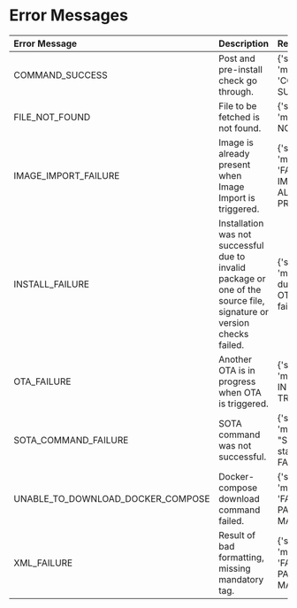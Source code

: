# Error Messages

| Error Message                     | Description                                                                                                           | Result                                                                   |
|:----------------------------------|:----------------------------------------------------------------------------------------------------------------------|:-------------------------------------------------------------------------|
| COMMAND_SUCCESS                   | Post and pre-install check go through.                                                                                | {'status': 200, 'message': 'COMMAND SUCCESS'}                            |
| FILE_NOT_FOUND                    | File to be fetched is not found.                                                                                      | {'status': 404, 'message': 'FILE NOT FOUND'}                             |
| IMAGE_IMPORT_FAILURE              | Image is already present when Image Import is triggered.                                                              | {'status': 401, 'message': 'FAILED IMAGE IMPORT, IMAGE ALREADY PRESENT'} |
| INSTALL_FAILURE                   | Installation was not successful due to invalid package or one of the source file, signature or version checks failed. | {'status': 400, 'message': 'Error during install: Pre OTA check failed'} |
| OTA_FAILURE                       | Another OTA is in progress when OTA is triggered.                                                                     | {'status': 302, 'message': 'OTA IN PROGRESS, TRY LATER'}                 | 
| SOTA_COMMAND_FAILURE              | SOTA command was not successful.                                                                                      | {'status': 400, 'message': "SOTA command status: FAILURE."}              |
| UNABLE_TO_DOWNLOAD_DOCKER_COMPOSE | Docker-compose download command failed.                                                                               | {'status': 300, 'message': 'FAILED TO PARSE/VALIDATE MANIFEST'}          |
| XML_FAILURE                       | Result of bad formatting, missing mandatory tag.                                                                      | {'status': 300, 'message': 'FAILED TO PARSE/VALIDATE MANIFEST'}          |
